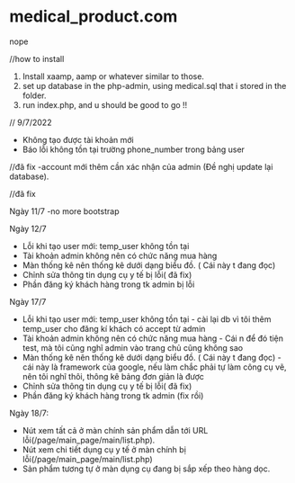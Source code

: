 # medical_product.com
nope

//how to install

1. Install xaamp, aamp or whatever similar to those.
2. set up database in the php-admin, using medical.sql that i stored in the folder.
3. run index.php, and u should be good to go !!


//
9/7/2022
- Không tạo được tài khoản mới
- Báo lỗi không tồn tại trường phone_number trong bảng user

//đã fix
-account mới thêm cần xác nhận của admin (Đề nghị update lại database).


//đã fix 

Ngày 11/7 
-no more bootstrap

Ngày 12/7
- Lỗi khi tạo user mới: temp_user không tồn tại
- Tài khoản admin không nên có chức năng mua hàng
- Màn thống kê nên thống kê dưới dạng biểu đồ. ( Cái này t đang đọc)
- Chỉnh sửa thông tin dụng cụ y tế bị lỗi( đã fix)
- Phần đăng ký khách hàng trong tk admin bị lỗi

Ngày 17/7
- Lỗi khi tạo user mới: temp_user không tồn tại - cài lại db vì tôi thêm temp_user cho đăng kí khách có accept từ admin
- Tài khoản admin không nên có chức năng mua hàng - Cái n để đó tiện test, mà tôi cũng nghĩ admin vào trang chủ cũng không sao
- Màn thống kê nên thống kê dưới dạng biểu đồ. ( Cái này t đang đọc) - cái này là framework của google, nếu làm chắc phải tự làm công cụ vẽ, nên tôi nghĩ thôi, 
  thông kê bảng đơn giản là được
- Chỉnh sửa thông tin dụng cụ y tế bị lỗi( đã fix)
- Phần đăng ký khách hàng trong tk admin (fix rồi)

Ngày 18/7:
- Nút xem tất cả ở màn chính sản phẩm dẫn tới URL lỗi(/page/main_page/main/list.php).
- Nút xem chi tiết dụng cụ y tế ở màn chính bị lỗi(/page/main_page/main/list.php)
- Sản phẩm tương tự ở màn dụng cụ đang bị sắp xếp theo hàng dọc.